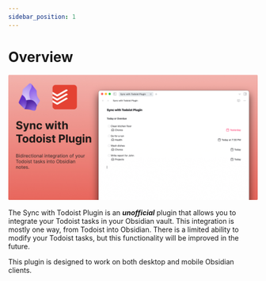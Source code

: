 ```yaml
---
sidebar_position: 1
---
```


# Overview

![](../../static/img/social-card.jpg)

The Sync with Todoist Plugin is an _**unofficial**_ plugin that allows you to integrate your Todoist tasks in your Obsidian vault. This integration is mostly one way, from Todoist into Obsidian. There is a limited ability to modify your Todoist tasks, but this functionality will be improved in the future.

This plugin is designed to work on both desktop and mobile Obsidian clients.
